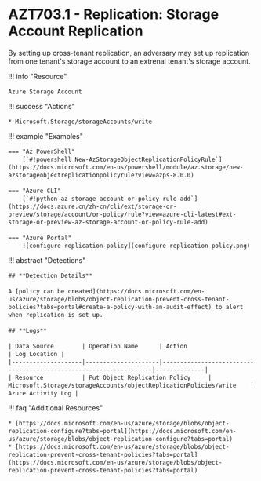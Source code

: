# AZT703.1 - Replication: Storage Account Replication

By setting up cross-tenant replication, an adversary may set up replication from one tenant's storage account to an extrenal tenant's storage account.

!!! info "Resource" 

	Azure Storage Account
	
!!! success "Actions"

	* Microsoft.Storage/storageAccounts/write

!!! example "Examples"

    === "Az PowerShell"
		[`#!powershell New-AzStorageObjectReplicationPolicyRule`](https://docs.microsoft.com/en-us/powershell/module/az.storage/new-azstorageobjectreplicationpolicyrule?view=azps-8.0.0)
		
	=== "Azure CLI"
		[`#!python az storage account or-policy rule add`](https://docs.azure.cn/zh-cn/cli/ext/storage-or-preview/storage/account/or-policy/rule?view=azure-cli-latest#ext-storage-or-preview-az-storage-account-or-policy-rule-add)
		
    === "Azure Portal"
    	![configure-replication-policy](configure-replication-policy.png)

!!! abstract "Detections"

	## **Detection Details**

	A [policy can be created](https://docs.microsoft.com/en-us/azure/storage/blobs/object-replication-prevent-cross-tenant-policies?tabs=portal#create-a-policy-with-an-audit-effect) to alert when replication is set up.

	## **Logs** 

    | Data Source        | Operation Name      | Action                                                            | Log Location |
    |--------------------|---------------------|-------------------------------------------------------------------|--------------|
    | Resource           | Put Object Replication Policy	 | Microsoft.Storage/storageAccounts/objectReplicationPolicies/write	| Azure Activity Log |       

   
!!! faq "Additional Resources"

	* [https://docs.microsoft.com/en-us/azure/storage/blobs/object-replication-configure?tabs=portal](https://docs.microsoft.com/en-us/azure/storage/blobs/object-replication-configure?tabs=portal)
	* [https://docs.microsoft.com/en-us/azure/storage/blobs/object-replication-prevent-cross-tenant-policies?tabs=portal](https://docs.microsoft.com/en-us/azure/storage/blobs/object-replication-prevent-cross-tenant-policies?tabs=portal)